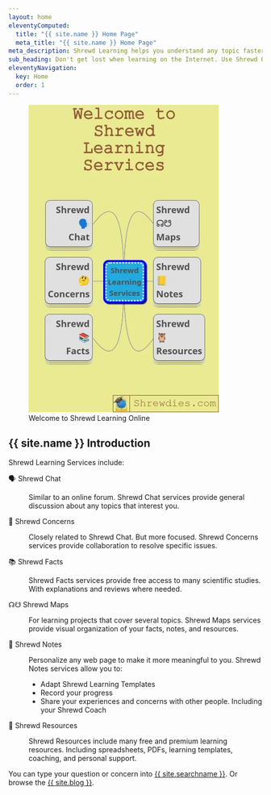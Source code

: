 ```yaml
---
layout: home
eleventyComputed:
  title: "{{ site.name }} Home Page"
  meta_title: "{{ site.name }} Home Page"
meta_description: Shrewd Learning helps you understand any topic faster. Work by yourself or with coaches. Get better knowledge today.
sub_heading: Don't get lost when learning on the Internet. Use Shrewd Online Services for faster, easier knowledge.
eleventyNavigation:
  key: Home
  order: 1
---
```

<figure class="inner">
<img src="images/welcome-to-shrewdies-com.webp" alt="Welcome to Shrewd Learning Online"  width="377" height="610">
  <figcaption>Welcome to Shrewd Learning Online</figcaption>
</figure>

## {{ site.name }} Introduction

Shrewd Learning Services include:
<dl id="services">
<dt id="chat"><p>🗣 Shrewd Chat</p></dt><dd><p>Similar to an online forum. Shrewd Chat services provide general discussion about any topics that interest you.</p></dd>
<dt id="concerns"><p>🤔 Shrewd Concerns</p></dt><dd><p>Closely related to Shrewd Chat. But more focused. Shrewd Concerns services provide collaboration to resolve specific issues.</p></dd>
<dt id="facts"><p>📚 Shrewd Facts</p></dt><dd><p>Shrewd Facts services provide free access to many scientific studies. With explanations and reviews where needed.</p></dd>
<dt id="maps"><p>☊☋ Shrewd Maps</p></dt><dd><p>For learning projects that cover several topics. Shrewd Maps services provide visual organization of your facts, notes, and resources.</p></dd>
<dt id="notes"><p>📒 Shrewd Notes</p></dt><dd><p>Personalize any web page to make it more meaningful to you. Shrewd Notes services allow you to:<ul>
<li>Adapt Shrewd Learning Templates</li>
<li>Record your progress</li>
<li>Share your experiences and concerns with other people. Including your Shrewd Coach</li>
</ul></p></dd>
<dt id="resources"><p>🦉 Shrewd Resources</p></dt><dd><p>Shrewd Resources include many free and premium learning resources. Including spreadsheets, PDFs, learning templates, coaching, and personal support.</p></dd>
</dl>

You can type your question or concern into <a href="{{ site.searchurl }}">{{ site.searchname }}</a>. Or browse the <a href="/blog/">{{ site.blog }}</a>.
